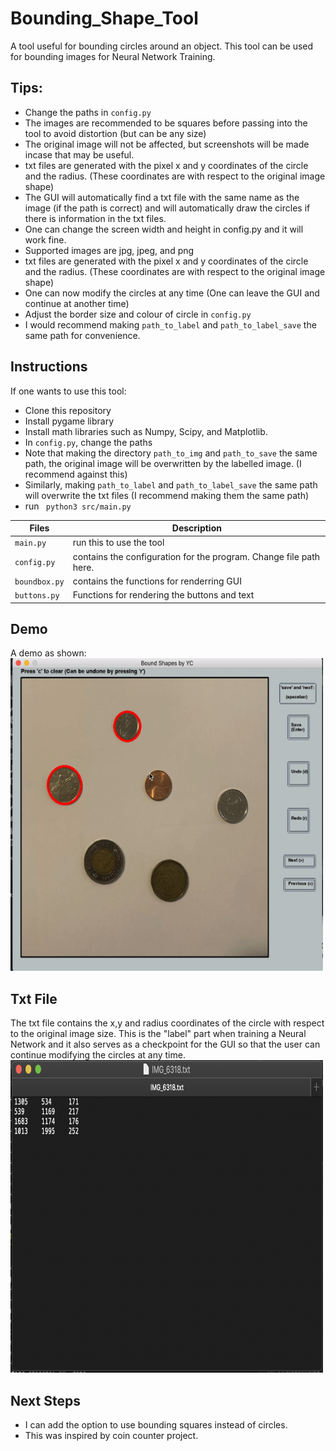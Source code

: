 # Bounding_Shape_Tool
A tool useful for bounding circles around an object. This tool can be used for bounding images for Neural Network Training.              
## Tips:
- Change the paths in ```config.py```
- The images are recommended to be squares before passing into the tool to avoid distortion (but can be any size)
- The original image will not be affected, but screenshots will be made incase that may be useful.
- txt files are generated with the pixel x and y coordinates of the circle and the radius. (These coordinates are with respect to the original image shape)
- The GUI will automatically find a txt file with the same name as the image (if the path is correct) and will automatically draw the circles if there is     information in the txt files.
- One can change the screen width and height in config.py and it will work fine.
- Supported images are jpg, jpeg, and png
- txt files are generated with the pixel x and y coordinates of the circle and the radius. (These coordinates are with respect to the original image shape)
- One can now modify the circles at any time (One can leave the GUI and continue at another time)
- Adjust the border size and colour of circle in  ```config.py```
- I would recommend making  ```path_to_label``` and ```path_to_label_save``` the same path for convenience.

## Instructions
If one wants to use this tool:
- Clone this repository
- Install pygame library
- Install math libraries such as Numpy, Scipy, and Matplotlib.
- In ```config.py```, change the paths
- Note that making the directory ```path_to_img``` and ```path_to_save``` the same path, the original image will be overwritten by the labelled image. (I recommend against this)
- Similarly, making ```path_to_label``` and ```path_to_label_save```  the same path will overwrite the txt files (I recommend making them the same path)
- run   ``` python3 src/main.py```


| Files| Description|
|-----|-------------|
| ```main.py```| run this to use the tool|
| ```config.py``` | contains the configuration for the program. Change file path here.|
|```boundbox.py```| contains the functions for renderring GUI|
|```buttons.py ```| Functions for rendering the buttons and text|

## Demo
A demo as shown:                                
<img src = "https://github.com/yvielcastillejos/Bounding_Shape_Tool/blob/main/images/updated2.gif" width = "500" height = "500">

## Txt File
The txt file contains the x,y and radius coordinates of the circle with respect to the original image size. This is the "label" part when training a Neural Network and it also serves as a checkpoint for the GUI so that the user can continue modifying the circles at any time.
<img src = "https://github.com/yvielcastillejos/Bounding_Shape_Tool/blob/main/images/Screen%20Shot%202020-11-08%20at%206.08.32%20PM.png" width = "500" height = "500">
## Next Steps
- I can add the option to use bounding squares instead of circles.
- This was inspired by coin counter project.
